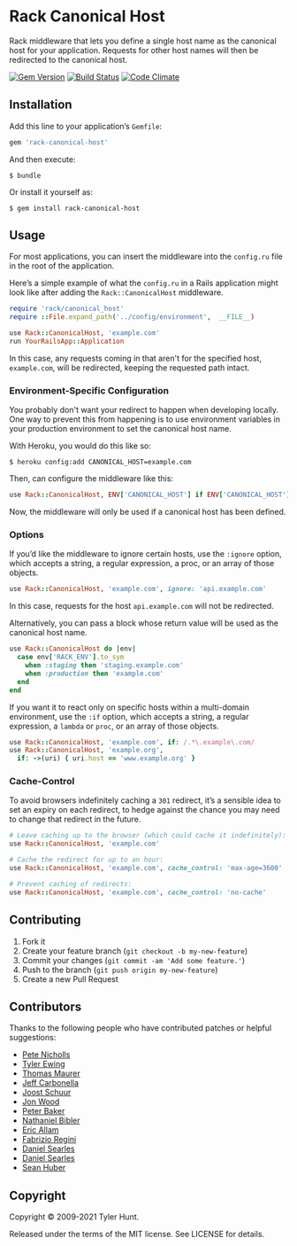 # Rack Canonical Host

Rack middleware that lets you define a single host name as the canonical host
for your application. Requests for other host names will then be redirected to
the canonical host.

[![Gem Version](https://img.shields.io/gem/v/rack-canonical-host)](http://rubygems.org/gems/rack-canonical-host)
[![Build Status](https://github.com/tylerhunt/rack-canonical-host/actions/workflows/ci.yml/badge.svg)](https://github.com/tylerhunt/rack-canonical-host/actions/workflows/ci.yml)
[![Code Climate](https://img.shields.io/codeclimate/maintainability/tylerhunt/rack-canonical-host)](https://codeclimate.com/github/tylerhunt/rack-canonical-host)

## Installation

Add this line to your application’s `Gemfile`:

```ruby
gem 'rack-canonical-host'
```

And then execute:

    $ bundle

Or install it yourself as:

    $ gem install rack-canonical-host


## Usage

For most applications, you can insert the middleware into the `config.ru` file
in the root of the application.

Here’s a simple example of what the `config.ru` in a Rails application might
look like after adding the `Rack::CanonicalHost` middleware.

```ruby
require 'rack/canonical_host'
require ::File.expand_path('../config/environment',  __FILE__)

use Rack::CanonicalHost, 'example.com'
run YourRailsApp::Application
```

In this case, any requests coming in that aren't for the specified host,
`example.com`, will be redirected, keeping the requested path intact.


### Environment-Specific Configuration

You probably don't want your redirect to happen when developing locally. One
way to prevent this from happening is to use environment variables in your
production environment to set the canonical host name.

With Heroku, you would do this like so:

    $ heroku config:add CANONICAL_HOST=example.com

Then, can configure the middleware like this:

```ruby
use Rack::CanonicalHost, ENV['CANONICAL_HOST'] if ENV['CANONICAL_HOST']
```

Now, the middleware will only be used if a canonical host has been defined.


### Options

If you’d like the middleware to ignore certain hosts, use the `:ignore` option,
which accepts a string, a regular expression, a proc, or an array of those
objects.

```ruby
use Rack::CanonicalHost, 'example.com', ignore: 'api.example.com'
```

In this case, requests for the host `api.example.com` will not be redirected.

Alternatively, you can pass a block whose return value will be used as the
canonical host name.

```ruby
use Rack::CanonicalHost do |env|
  case env['RACK_ENV'].to_sym
    when :staging then 'staging.example.com'
    when :production then 'example.com'
  end
end
```

If you want it to react only on specific hosts within a multi-domain
environment, use the `:if` option, which accepts a string, a regular
expression, a `lambda` or `proc`, or an array of those objects.

```ruby
use Rack::CanonicalHost, 'example.com', if: /.*\.example\.com/
use Rack::CanonicalHost, 'example.org',
  if: ->(uri) { uri.host == 'www.example.org' }
```

### Cache-Control

To avoid browsers indefinitely caching a `301` redirect, it’s a sensible idea
to set an expiry on each redirect, to hedge against the chance you may need to
change that redirect in the future.

```ruby
# Leave caching up to the browser (which could cache it indefinitely):
use Rack::CanonicalHost, 'example.com'

# Cache the redirect for up to an hour:
use Rack::CanonicalHost, 'example.com', cache_control: 'max-age=3600'

# Prevent caching of redirects:
use Rack::CanonicalHost, 'example.com', cache_control: 'no-cache'
```

## Contributing

  1. Fork it
  2. Create your feature branch (`git checkout -b my-new-feature`)
  3. Commit your changes (`git commit -am 'Add some feature.'`)
  4. Push to the branch (`git push origin my-new-feature`)
  5. Create a new Pull Request


## Contributors

Thanks to the following people who have contributed patches or helpful
suggestions:

  * [Pete Nicholls](https://github.com/Aupajo)
  * [Tyler Ewing](https://github.com/zoso10)
  * [Thomas Maurer](https://github.com/tma)
  * [Jeff Carbonella](https://github.com/jcarbo)
  * [Joost Schuur](https://github.com/jellybob)
  * [Jon Wood](https://github.com/jellybob)
  * [Peter Baker](https://github.com/finack)
  * [Nathaniel Bibler](https://github.com/nbibler)
  * [Eric Allam](https://github.com/ericallam)
  * [Fabrizio Regini](https://github.com/freegenie)
  * [Daniel Searles](https://github.com/squaresurf)
  * [Daniel Searles](https://github.com/squaresurf)
  * [Sean Huber](https://github.com/shuber)

## Copyright

Copyright © 2009-2021 Tyler Hunt.

Released under the terms of the MIT license. See LICENSE for details.
